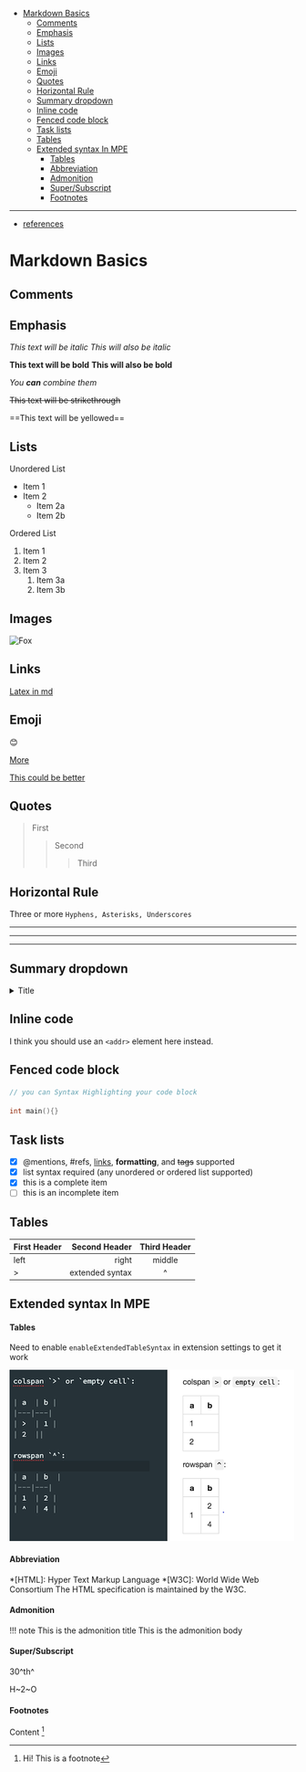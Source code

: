 - [Markdown Basics](#markdown-basics)
  - [Comments](#comments)
  - [Emphasis](#emphasis)
  - [Lists](#lists)
  - [Images](#images)
  - [Links](#links)
  - [Emoji](#emoji)
  - [Quotes](#quotes)
  - [Horizontal Rule](#horizontal-rule)
  - [Summary dropdown](#summary-dropdown)
  - [Inline code](#inline-code)
  - [Fenced code block](#fenced-code-block)
  - [Task lists](#task-lists)
  - [Tables](#tables)
  - [Extended syntax In MPE](#extended-syntax-in-mpe)
      - [Tables](#tables-1)
      - [Abbreviation](#abbreviation)
      - [Admonition](#admonition)
      - [Super/Subscript](#supersubscript)
      - [Footnotes](#footnotes)

---

- [references](https://shd101wyy.github.io/markdown-preview-enhanced/#/)

# Markdown Basics

## Comments
<!-- You can not see me! -->

## Emphasis

*This text will be italic*
_This will also be italic_

**This text will be bold**
__This will also be bold__

_You **can** combine them_

~~This text will be strikethrough~~

==This text will be yellowed==

## Lists

Unordered List
- Item 1
- Item 2
  - Item 2a
  - Item 2b
  
Ordered List
1. Item 1
1. Item 2
1. Item 3
   1. Item 3a
   2. Item 3b

## Images

![Fox](image/2021-11-05-18-34-18.png)

## Links

[Latex in md](https://orangex4.cool/post/notes-in-markdown/#%E6%95%B0%E5%AD%A6%E5%85%AC%E5%BC%8F%E6%94%AF%E6%8C%81)
<!-- https://github.com - automatic! -->

## Emoji

:blush:

[More](https://gist.github.com/rxaviers/7360908)

[This could be better](https://www.webfx.com/tools/emoji-cheat-sheet/)

## Quotes

> First
>> Second
>>> Third

## Horizontal Rule

Three or more `Hyphens, Asterisks, Underscores`

---
***
___

## Summary dropdown

<details>
  <summary>Title</summary>
  Contend here
</details>

## Inline code

I think you should use an `<addr>` element here instead.

## Fenced code block

```c
// you can Syntax Highlighting your code block

int main(){}
```

## Task lists
- [x] @mentions, #refs, [links](), **formatting**, and <del>tags</del> supported
- [x] list syntax required (any unordered or ordered list supported)
- [x] this is a complete item
- [ ] this is an incomplete item

## Tables

| First Header |   Second Header | Third Header |
| :----------- | --------------: | :----------: |
| left         |           right |    middle    |
| >            | extended syntax |      ^       |

## Extended syntax In MPE

#### Tables

Need to enable `enableExtendedTableSyntax` in extension settings to get it work

![](image/2021-11-05-17-49-00.png)

#### Abbreviation

*[HTML]: Hyper Text Markup Language
*[W3C]: World Wide Web Consortium
The HTML specification is maintained by the W3C.

#### Admonition
!!! note This is the admonition title
    This is the admonition body

#### Super/Subscript

30^th^

H~2~O

#### Footnotes

Content [^1]

[^1]: Hi! This is a footnote
